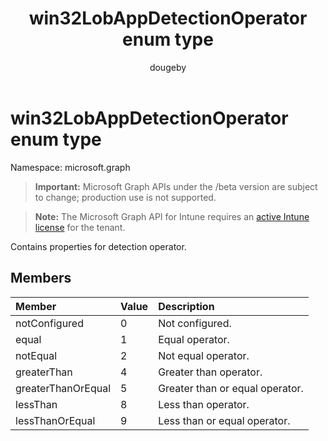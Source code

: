 ﻿---
title: "win32LobAppDetectionOperator enum type"
description: "Contains properties for detection operator."
author: "dougeby"
localization_priority: Normal
ms.prod: "intune"
doc_type: enumPageType
---

# win32LobAppDetectionOperator enum type

Namespace: microsoft.graph

> **Important:** Microsoft Graph APIs under the /beta version are subject to change; production use is not supported.

> **Note:** The Microsoft Graph API for Intune requires an [active Intune license](https://go.microsoft.com/fwlink/?linkid=839381) for the tenant.

Contains properties for detection operator.

## Members

| Member             | Value | Description                     |
| :----------------- | :---- | :------------------------------ |
| notConfigured      | 0     | Not configured.                 |
| equal              | 1     | Equal operator.                 |
| notEqual           | 2     | Not equal operator.             |
| greaterThan        | 4     | Greater than operator.          |
| greaterThanOrEqual | 5     | Greater than or equal operator. |
| lessThan           | 8     | Less than operator.             |
| lessThanOrEqual    | 9     | Less than or equal operator.    |
